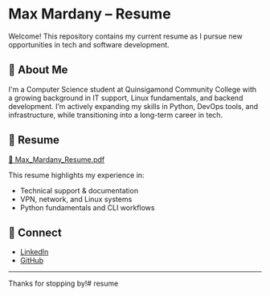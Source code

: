 # Max Mardany – Resume

Welcome! This repository contains my current resume as I pursue new opportunities in tech and software development.

## 🧠 About Me
I'm a Computer Science student at Quinsigamond Community College with a growing background in IT support, Linux fundamentals, and backend development. I’m actively expanding my skills in Python, DevOps tools, and infrastructure, while transitioning into a long-term career in tech.

## 📌 Resume
[📄 Max_Mardany_Resume.pdf](./Max_Mardany_Resume.pdf)

This resume highlights my experience in:
- Technical support & documentation
- VPN, network, and Linux systems
- Python fundamentals and CLI workflows

## 🔗 Connect
- [LinkedIn](https://www.linkedin.com/in/max-mardany-982730244/)
- [GitHub](https://github.com/MaxMardany)

---

Thanks for stopping by!# resume

